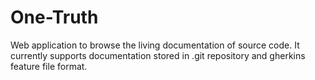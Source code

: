 One-Truth
=========

Web application to browse the living documentation of source code. It currently supports documentation stored in .git repository and gherkins feature file format.
